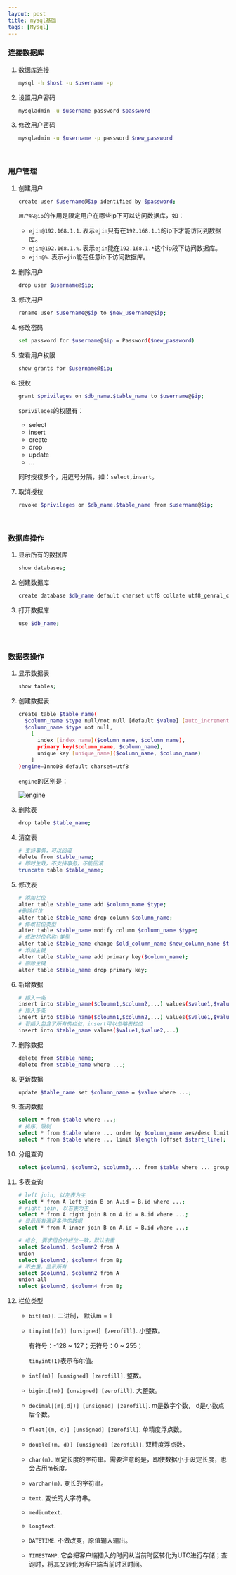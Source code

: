 ```yaml
---
layout: post
title: mysql基础
tags: [Mysql]
---
```


### 连接数据库

1. 数据库连接

   ```bash
   mysql -h $host -u $username -p
   ```

2. 设置用户密码

   ```bash
   mysqladmin -u $username password $password
   ```

3. 修改用户密码

   ```bash
   mysqladmin -u $username -p password $new_password
   ```

<br/>

### 用户管理

1. 创建用户

   ```bash
   create user $username@$ip identified by $password;
   ```

   `用户名@ip`的作用是限定用户在哪些ip下可以访问数据库，如：

   - `ejin@192.168.1.1`. 表示`ejin`只有在`192.168.1.1`的ip下才能访问到数据库。
   - `ejin@192.168.1.%`. 表示`ejin`能在`192.168.1.*`这个ip段下访问数据库。
   - `ejin@%`. 表示`ejin`能在任意ip下访问数据库。

2. 删除用户

   ```bash
   drop user $username@$ip;
   ```

3. 修改用户

   ```bash
   rename user $username@$ip to $new_username@$ip;
   ```

4. 修改密码

   ```bash
   set password for $username@$ip = Password($new_password)
   ```

5. 查看用户权限

   ```bash
   show grants for $username@$ip;
   ```

6. 授权

   ```bash
   grant $privileges on $db_name.$table_name to $username@$ip;
   ```

   `$privileges`的权限有：

   - select
   - insert
   - create
   - drop
   - update
   - ...

   同时授权多个，用逗号分隔，如：`select,insert`。

7. 取消授权

   ```bash
   revoke $privileges on $db_name.$table_name from $username@$ip;
   ```

<br/>

### 数据库操作

1. 显示所有的数据库

   ```bash
   show databases;
   ```

2. 创建数据库

   ```bash
   create database $db_name default charset utf8 collate utf8_genral_ci;
   ```

3. 打开数据库

   ```bash
   use $db_name;
   ```

<br/>

### 数据表操作

1. 显示数据表

   ```bash
   show tables;
   ```

2. 创建数据表

   ```bash
   create table $table_name(
     $column_name $type null/not null [default $value] [auto_increment] [primary key],
     $column_name $type not null,
       [
         index [index_name]($column_name, $column_name),
         primary key($column_name, $column_name),
         unique key [unique_name]($column_name, $column_name)
       ]
   )engine=InnoDB default charset=utf8
   ```

   `engine`的区别是：

   ![engine]({{site.baseurl}}/assets/img/pexels/mysql-db-type.png)

3. 删除表

   ```bash
   drop table $table_name;
   ```

4. 清空表

   ```bash
   # 支持事务，可以回滚
   delete from $table_name;
   # 即时生效，不支持事务，不能回滚
   truncate table $table_name;
   ```

5. 修改表

   ```bash
   # 添加栏位
   alter table $table_name add $column_name $type;
   #删除栏位
   alter table $table_name drop column $column_name;
   # 修改栏位类型
   alter table $table_name modify column $column_name $type;
   # 修改栏位名称+类型
   alter table $table_name change $old_column_name $new_column_name $type;
   # 添加主键
   alter table $table_name add primary key($column_name);
   # 删除主键
   alter table $table_name drop primary key;
   ```

6. 新增数据

   ```bash
   # 插入一条
   insert into $table_name($cloumn1,$column2,...) values($value1,$value2,...)
   # 插入多条
   insert into $table_name($cloumn1,$column2,...) values($value1,$value2,...),($value1,$value2,...),...
   # 若插入包含了所有的栏位，insert可以忽略表栏位
   insert into $table_name values($value1,$value2,...)
   ```

7. 删除数据

   ```bash
   delete from $table_name;
   delete from $table_name where ...;
   ```

8. 更新数据

   ```bash
   update $table_name set $column_name = $value where ...;
   ```

9. 查询数据

   ```bash
   select * from $table where ...;
   # 排序，限制
   select * from $table where ... order by $column_name aes/desc limit $start_line, $length;
   select * from $table where ... limit $length [offset $start_line];
   ```

10. 分组查询

    ```bash
    select $column1, $column2, $column3,... from $table where ... group by $column1,$column2;
    ```

11. 多表查询

    ```bash
    # left join, 以左表为主
    select * from A left join B on A.id = B.id where ...;
    # right join, 以右表为主
    select * from A right join B on A.id = B.id where ...;
    # 显示所有满足条件的数据
    select * from A inner join B on A.id = B.id where ...;
    
    # 组合, 要求组合的栏位一致，默认去重
    select $column1, $column2 from A 
    union 
    select $column3, $column4 from B;
    # 不去重，显示所有
    select $column1, $column2 from A 
    union all
    select $column3, $column4 from B;
    ```

12. 栏位类型

    - `bit[(m)]`. 二进制， 默认m = 1

    - `tinyint[(m)] [unsigned] [zerofill]`. 小整数。

      有符号：-128 ~ 127；无符号：0 ~ 255；

      `tinyint(1)`表示布尔值。

    - `int[(m)] [unsigned] [zerofill]`. 整数。

    - `bigint[(m)] [unsigned] [zerofill]`. 大整数。

    - `decimal[(m[,d])] [unsigned] [zerofill]`. m是数字个数， d是小数点后个数。 

    - `float[(m, d)] [unsigned] [zerofill]`. 单精度浮点数。

    - `double[(m, d)] [unsigned] [zerofill]`. 双精度浮点数。

    - `char(m)`. 固定长度的字符串。需要注意的是，即使数据小于设定长度，也会占用m长度。

    - `varchar(m)`. 变长的字符串。

    - `text`. 变长的大字符串。

    - `mediumtext`.

    - `longtext`.

    - `DATETIME`.  不做改变，原值输入输出。

    - `TIMESTAMP`.  它会把客户端插入的时间从当前时区转化为UTC进行存储；查询时，将其又转化为客户端当前时区时间。

